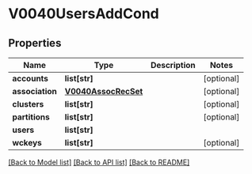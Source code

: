 # V0040UsersAddCond

## Properties
Name | Type | Description | Notes
------------ | ------------- | ------------- | -------------
**accounts** | **list[str]** |  | [optional] 
**association** | [**V0040AssocRecSet**](V0040AssocRecSet.md) |  | [optional] 
**clusters** | **list[str]** |  | [optional] 
**partitions** | **list[str]** |  | [optional] 
**users** | **list[str]** |  | 
**wckeys** | **list[str]** |  | [optional] 

[[Back to Model list]](../README.md#documentation-for-models) [[Back to API list]](../README.md#documentation-for-api-endpoints) [[Back to README]](../README.md)


